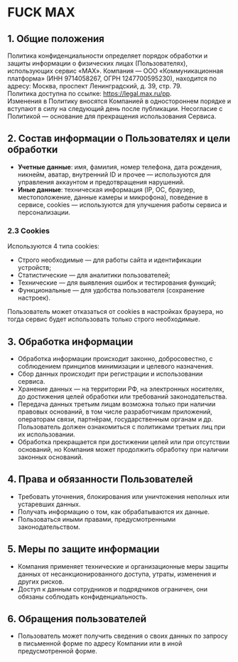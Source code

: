 # FUCK MAX

## 1. Общие положения
Политика конфиденциальности определяет порядок обработки и защиты информации о физических лицах (Пользователях), использующих сервис «MAX». Компания — ООО «Коммуникационная платформа» (ИНН 9714058267, ОГРН 1247700595230), находится по адресу: Москва, проспект Ленинградский, д. 39, стр. 79.  
Политика доступна по ссылке: https://legal.max.ru/pp.  
Изменения в Политику вносятся Компанией в одностороннем порядке и вступают в силу на следующий день после публикации. Несогласие с Политикой — основание для прекращения использования Сервиса.

## 2. Состав информации о Пользователях и цели обработки
- **Учетные данные**: имя, фамилия, номер телефона, дата рождения, никнейм, аватар, внутренний ID и прочее — используются для управления аккаунтом и предотвращения нарушений.  
- **Иные данные**: техническая информация (IP, ОС, браузер, местоположение, данные камеры и микрофона), поведение в сервисе, cookies — используются для улучшения работы сервиса и персонализации.  

### 2.3 Cookies
Используются 4 типа cookies:  
- Строго необходимые — для работы сайта и идентификации устройств;  
- Статистические — для аналитики пользователей;  
- Технические — для выявления ошибок и тестирования функций;  
- Функциональные — для удобства пользователя (сохранение настроек).  

Пользователь может отказаться от cookies в настройках браузера, но тогда сервис будет использовать только строго необходимые.

## 3. Обработка информации
- Обработка информации происходит законно, добросовестно, с соблюдением принципов минимизации и целевого назначения.  
- Сбор данных происходит при регистрации и использовании сервиса.  
- Хранение данных — на территории РФ, на электронных носителях, до достижения целей обработки или требований законодательства.  
- Передача данных третьим лицам возможна только при наличии правовых оснований, в том числе разработчикам приложений, операторам связи, партнёрам, государственным органам и др. Пользователь должен ознакомиться с политиками третьих лиц при их использовании.  
- Обработка прекращается при достижении целей или при отсутствии оснований, но Компания может продолжить обработку при наличии законных оснований.

## 4. Права и обязанности Пользователей
- Требовать уточнения, блокирования или уничтожения неполных или устаревших данных.  
- Получать информацию о том, как обрабатываются их данные.  
- Пользоваться иными правами, предусмотренными законодательством.

## 5. Меры по защите информации
- Компания применяет технические и организационные меры защиты данных от несанкционированного доступа, утраты, изменения и других рисков.  
- Доступ к данным сотрудников и подрядчиков ограничен, они обязаны соблюдать конфиденциальность.

## 6. Обращения пользователей
- Пользователь может получить сведения о своих данных по запросу в письменной форме по адресу Компании или в иной предусмотренной форме.
